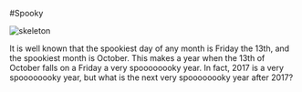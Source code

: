 #Spooky

![skeleton](https://d3esbfg30x759i.cloudfront.net/ss/zlCfzSmnxLA0chcDMz)

It is well known that the spookiest day of any month is Friday the 13th, and the spookiest month is October. This makes a year when the 13th of October falls on a Friday a very spoooooooky year. In fact, 2017 is a very spoooooooky year, but what is the next very spoooooooky year after 2017?
